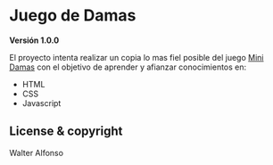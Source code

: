 # Juego de Damas 

**Versión 1.0.0**

El proyecto intenta realizar un copia lo mas fiel posible
del juego [Mini Damas](https://www.minidamas.com/) con el objetivo de aprender y afianzar conocimientos en:

- HTML
- CSS
- Javascript

## License & copyright
Walter Alfonso

